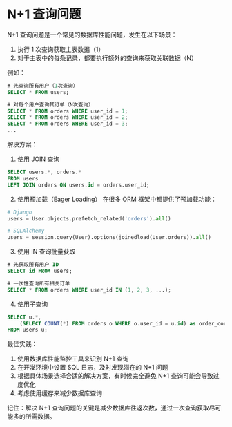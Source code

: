 
# N+1 查询问题

N+1 查询问题是一个常见的数据库性能问题，发生在以下场景：

1. 执行 1 次查询获取主表数据（1）
2. 对于主表中的每条记录，都要执行额外的查询来获取关联数据（N）

例如：

```sql
# 先查询所有用户（1次查询）
SELECT * FROM users;

# 对每个用户查询其订单（N次查询）
SELECT * FROM orders WHERE user_id = 1;
SELECT * FROM orders WHERE user_id = 2;
SELECT * FROM orders WHERE user_id = 3;
...
```

解决方案：

1. 使用 JOIN 查询

```sql
SELECT users.*, orders.* 
FROM users 
LEFT JOIN orders ON users.id = orders.user_id;
```

2. 使用预加载（Eager Loading）
在很多 ORM 框架中都提供了预加载功能：

```python:example.py
# Django
users = User.objects.prefetch_related('orders').all()

# SQLAlchemy
users = session.query(User).options(joinedload(User.orders)).all()
```

3. 使用 IN 查询批量获取

```sql
# 先获取所有用户 ID
SELECT id FROM users;

# 一次性查询所有相关订单
SELECT * FROM orders WHERE user_id IN (1, 2, 3, ...);
```

4. 使用子查询

```sql
SELECT u.*, 
    (SELECT COUNT(*) FROM orders o WHERE o.user_id = u.id) as order_count 
FROM users u;
```

最佳实践：

1. 使用数据库性能监控工具来识别 N+1 查询
2. 在开发环境中设置 SQL 日志，及时发现潜在的 N+1 问题
3. 根据具体场景选择合适的解决方案，有时候完全避免 N+1 查询可能会导致过度优化
4. 考虑使用缓存来减少数据库查询

记住：解决 N+1 查询问题的关键是减少数据库往返次数，通过一次查询获取尽可能多的所需数据。
